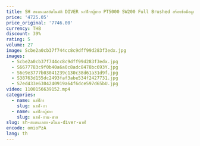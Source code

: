 ```yaml
---
title: SH สแตนเลสอัตโนมัติ DIVER นาฬิกาผู้ชาย PT5000 SW200 Full Brushed สร้อยข้อมือดูผ่านด้านหลัง 10ATM กันน้ํา PRX นาฬิกา
price: '4725.05'
price_original: '7746.00'
currency: THB
discount: 39%
rating: 5
volume: 27
image: Scbe2a0cb37f744cc8c9dff99d283f3edx.jpg
images:
  - Scbe2a0cb37f744cc8c9dff99d283f3edx.jpg
  - S6677783c9f0b40a6a0c8adc8478bc693Y.jpg
  - S6e9e3777b03041239c130c38d61a31d9f.jpg
  - S38763d155dc2493faf3abe534f2427731.jpg
  - S7ed433e6304240919a64f6dce597d65bU.jpg
video: 1100156639152.mp4
categories:
  - name: นาฬิกา
    slug: นาฬ-กา
  - name: นาฬิกาผู้ชาย
    slug: นาฬ-กาผ-ชาย
slug: sh-สแตนเลสอ-ตโนม-diver-นาฬ
encode: omioPzA
lang: th
---
```

  